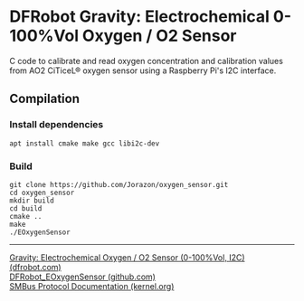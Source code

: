 # DFRobot Gravity: Electrochemical 0-100%Vol Oxygen / O2 Sensor

C code to calibrate and read oxygen concentration and calibration values from AO2 CiTiceL® oxygen sensor using a Raspberry Pi's I2C interface.

## Compilation

### Install dependencies

```
apt install cmake make gcc libi2c-dev
```

### Build

```
git clone https://github.com/Jorazon/oxygen_sensor.git
cd oxygen_sensor
mkdir build
cd build
cmake ..
make
./EOxygenSensor
```

---

[Gravity: Electrochemical Oxygen / O2 Sensor (0-100%Vol, I2C) (dfrobot.com)](https://www.dfrobot.com/product-2569.html)  
[DFRobot_EOxygenSensor (github.com)](https://github.com/DFRobot/DFRobot_EOxygenSensor)  
[SMBus Protocol Documentation (kernel.org)](https://www.kernel.org/doc/Documentation/i2c/smbus-protocol)  
